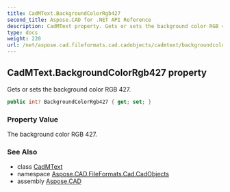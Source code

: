 ```yaml
---
title: CadMText.BackgroundColorRgb427
second_title: Aspose.CAD for .NET API Reference
description: CadMText property. Gets or sets the background color RGB 427
type: docs
weight: 220
url: /net/aspose.cad.fileformats.cad.cadobjects/cadmtext/backgroundcolorrgb427/
---
```

## CadMText.BackgroundColorRgb427 property

Gets or sets the background color RGB 427.

```csharp
public int? BackgroundColorRgb427 { get; set; }
```

### Property Value

The background color RGB 427.

### See Also

* class [CadMText](../)
* namespace [Aspose.CAD.FileFormats.Cad.CadObjects](../../cadmtext/)
* assembly [Aspose.CAD](../../../)


